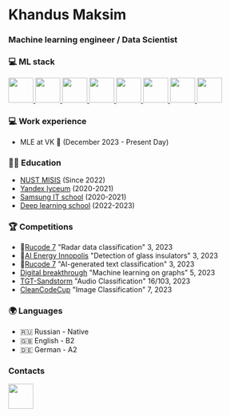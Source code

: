 # Khandus Maksim

### Machine learning engineer / Data Scientist

### 💻 ML stack

<p align="left">
  <a href="https://www.python.org/" align="left">
    <img src="https://cdn66.printdirect.ru/cache/product/26/35/6239603/tov/all/480z480_front_1009_0_0_0_5614f2aa57b291cb813562e1fd64.jpg"/ width=50 height=50>
  </a>
  <a href="https://www.youtube.com/watch?v=dQw4w9WgXcQ" align="left">
    <img src="https://www.unitygroup.com/wp-content/uploads/2020/12/Scikit-learn_logo.jpg"/ width=50 height=50>
  </a>
  <a href="hhttps://catboost.ai/" align="left">
    <img src="https://jarcasting.com/img/org_logos/c/a/catboost.png"/ width=50 height=50>
    </a>
    <a href="https://optuna.org/" align="left">
      <img src="https://dl.acm.org/cms/asset/9c859475-4d73-42f6-9687-276e8016dd81/3292500.3330701.key.jpg"/ width=50 height=50>
    </a>
  <a href="https://seaborn.pydata.org/" align="left">
    <img src="https://img1.daumcdn.net/thumb/R800x0/?scode=mtistory2&fname=https:%2F%2Fblog.kakaocdn.net%2Fdn%2F4UIIH%2FbtqIH4tfonl%2FLyCOqYkmqKo1gFrogryni1%2Fimg.png"/ width=50 height=50>
  </a>
  <a href="https://pytorch.org/" align="left">
    <img src="https://static.tildacdn.com/tild6363-3034-4334-b635-343764666537/AKedOLSoFTKBTgTbg8Y1.jpg"/ width=50 height=50>
  </a>
  <a href="https://pandas.pydata.org/" align="left">
    <img src="https://upload.wikimedia.org/wikipedia/commons/thumb/2/22/Pandas_mark.svg/1200px-Pandas_mark.svg.png""/ width=50 height=50>
  </a>
  <a href="https://wandb.ai/" align="left">
    <img src="https://yt3.googleusercontent.com/ytc/AL5GRJUSaOWRBpT2U4H8VyU1It7unGMDDT8mNJ14rZkg=s900-c-k-c0x00ffffff-no-rj"/ width=50 height=50>
  </a>
</p>


### 💻 Work experience
* MLE at VK 🔵 (December 2023 - Present Day)
            
### 👨‍🎓 Education
* [NUST MISIS](https://en.misis.ru/) (Since 2022)
* [Yandex lyceum](https://academy.yandex.ru/lyceum) (2020-2021)
* [Samsung IT school](https://innovationcampus.ru/itschool/) (2020-2021)
* [Deep learning school](https://dls.samcs.ru/) (2022-2023)


### 🏆 Competitions
* 🥈[Rucode 7](https://rucode.net/) "Radar data classification" 3, 2023
* 🥉[AI Energy Innopolis](https://aistudy.innopolis.university/aienergy-eng) "Detection of glass insulators" 3, 2023
* 🥉[Rucode 7](https://rucode.net/) "AI-generated text classification" 3, 2023
* [Digital breakthrough](https://hacks-ai.ru/) "Machine learning on graphs" 5, 2023
* [TGT-Sandstorm](https://tgt.timepad.ru/event/2317816/) "Audio Classification" 16/103, 2023
* [CleanCodeCup](http://it-math.asu.ru/) "Image Classification" 7, 2023

### :earth_africa: Languages
* 🇷🇺 Russian - Native
* 🇬🇧 English  - B2
* 🇩🇪 German - A2

### Contacts

<a href="https://t.me/duck_mood" align="left">
  <img src="https://arion-metal.ru/local/templates/bx_orion/images/tlg.png"/ width=50 height=50>
</a>
